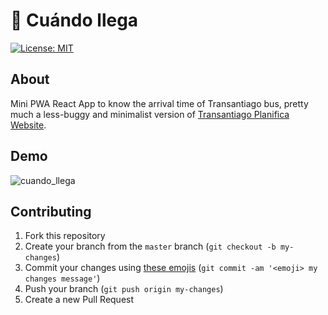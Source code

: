 # 🚌 Cuándo llega

[![License: MIT](https://img.shields.io/badge/License-MIT-blue.svg)](https://opensource.org/licenses/MIT)

## About

Mini PWA React App to know the arrival time of Transantiago bus, pretty much a less-buggy and minimalist version of [Transantiago Planifica Website](https://transantiago.cl/planifica).

## Demo

![cuando_llega](https://user-images.githubusercontent.com/1679496/53051561-16398180-347b-11e9-9c54-761e26bdba14.gif)

## Contributing

1. Fork this repository
2. Create your branch from the `master` branch (`git checkout -b my-changes`)
3. Commit your changes using [these emojis](https://github.com/dannyfritz/commit-message-emoji) (`git commit -am '<emoji> my changes message'`)
4. Push your branch (`git push origin my-changes`)
5. Create a new Pull Request
